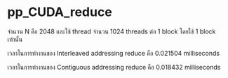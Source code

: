 # pp_CUDA_reduce

จำนวน N คือ 2048 และใช้ thread จำนวน 1024 threads ต่อ 1 block โดยใช้ 1 block เท่านั้น

เวลาในการทำงานของ Interleaved addressing reduce คือ 0.021504 milliseconds

เวลาในการทำงานของ Contiguous addressing reduce คือ 0.018432 milliseconds

